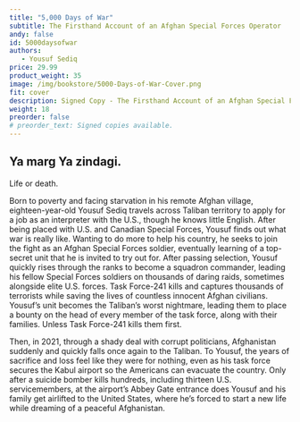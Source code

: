 ```yaml
---
title: "5,000 Days of War"
subtitle: The Firsthand Account of an Afghan Special Forces Operator
andy: false
id: 5000daysofwar
authors:
   - Yousuf Sediq
price: 29.99
product_weight: 35
image: /img/bookstore/5000-Days-of-War-Cover.png
fit: cover
description: Signed Copy - The Firsthand Account of an Afghan Special Forces Operator
weight: 18
preorder: false
# preorder_text: Signed copies available.
---
```


## Ya marg Ya zindagi. 

Life or death.

Born to poverty and facing starvation in his remote Afghan village, eighteen-year-old Yousuf Sediq travels across Taliban territory to apply for a job as an interpreter with the U.S., though he knows little English. After being placed with U.S. and Canadian Special Forces, Yousuf finds out what war is really like. Wanting to do more to help his country, he seeks to join the fight as an Afghan Special Forces soldier, eventually learning of a top-secret unit that he is invited to try out for. After passing selection, Yousuf quickly rises through the ranks to become a squadron commander, leading his fellow Special Forces soldiers on thousands of daring raids, sometimes alongside elite U.S. forces. Task Force-241 kills and captures thousands of terrorists while saving the lives of countless innocent Afghan civilians. Yousuf’s unit becomes the Taliban’s worst nightmare, leading them to place a bounty on the head of every member of the task force, along with their families. Unless Task Force-241 kills them first. 

Then, in 2021, through a shady deal with corrupt politicians, Afghanistan suddenly and quickly falls once again to the Taliban. To Yousuf, the years of sacrifice and loss feel like they were for nothing, even as his task force secures the Kabul airport so the Americans can evacuate the country. Only after a suicide bomber kills hundreds, including thirteen U.S. servicemembers, at the airport’s Abbey Gate entrance does Yousuf and his family get airlifted to the United States, where he’s forced to start a new life while dreaming of a peaceful Afghanistan.
